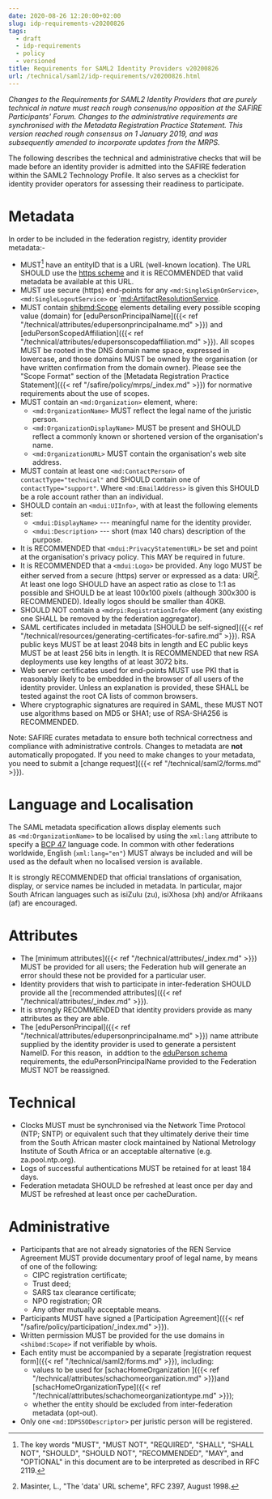 ```yaml
---
date: 2020-08-26 12:20:00+02:00
slug: idp-requirements-v20200826
tags:
  - draft
  - idp-requirements
  - policy
  - versioned
title: Requirements for SAML2 Identity Providers v20200826
url: /technical/saml2/idp-requirements/v20200826.html
---
```


_Changes to the Requirements for SAML2 Identity Providers that are purely technical in nature must reach rough consenus/no opposition at the SAFIRE Participants' Forum. Changes to the administrative requirements are synchronised with the Metadata Registration Practice Statement. This version reached rough consensus on 1 January 2019, and was subsequently amended to incorporate updates from the MRPS._

The following describes the technical and administrative checks that will be made before an identity provider is admitted into the SAFIRE federation within the SAML2 Technology Profile. It also serves as a checklist for identity provider operators for assessing their readiness to participate.

# Metadata

In order to be included in the federation registry, identity provider metadata:-

  * MUST[^RFC2119] have an entityID that is a URL (well-known location). The URL SHOULD use the [https scheme](https://tools.ietf.org/html/rfc2818#section-2.4) and it is RECOMMENDED that valid metadata be available at this URL.
  * MUST use secure (https) end-points for any `<md:SingleSignOnService>`, `<md:SingleLogoutService>` or `<md:ArtifactResolutionService>.
  * MUST contain <shibmd:Scope> elements detailing every possible scoping value (domain) for [eduPersonPrincipalName]({{< ref "/technical/attributes/edupersonprincipalname.md" >}}) and [eduPersonScopedAffiliation]({{< ref "/technical/attributes/edupersonscopedaffiliation.md" >}}). All scopes MUST be rooted in the DNS domain name space, expressed in lowercase, and those domains MUST be owned by the organisation (or have written confirmation from the domain owner). Please see the "Scope Format" section of the [Metadata Registration Practice Statement]({{< ref "/safire/policy/mrps/_index.md" >}}) for normative requirements about the use of scopes.
  * MUST contain an `<md:Organization>` element, where:
    * `<md:OrganizationName>` MUST reflect the legal name of the juristic person.
    * `<md:OrganizationDisplayName>` MUST be present and SHOULD reflect a commonly known or shortened version of the organisation's name.
    * `<md:OrganizationURL>` MUST contain the organisation's web site address.
  * MUST contain at least one `<md:ContactPerson>` of `contactType="technical"` and SHOULD contain one of `contactType="support"`. Where `<md:EmailAddress>` is given this SHOULD be a role account rather than an individual.
  * SHOULD contain an `<mdui:UIInfo>`, with at least the following elements set:
    * `<mdui:DisplayName>` --- meaningful name for the identity provider.
    * `<mdui:Description>` --- short (max 140 chars) description of the purpose.
  * It is RECOMMENDED that `<mdui:PrivacyStatementURL>` be set and point at the organisation's privacy policy. This MAY be required in future.
  * It is RECOMMENDED that a `<mdui:Logo>` be provided. Any logo MUST be either served from a secure (https) server or expressed as a data: URI[^RFC2397]. At least one logo SHOULD have an aspect ratio as close to 1:1 as possible and SHOULD be at least 100x100 pixels (although 300x300 is RECOMMENDED). Ideally logos should be smaller than 40KB.
  * SHOULD NOT contain a `<mdrpi:RegistrationInfo>` element (any existing one SHALL be removed by the federation aggregator).
  * SAML certificates included in metadata [SHOULD be self-signed]({{< ref "/technical/resources/generating-certificates-for-safire.md" >}}). RSA public keys MUST be at least 2048 bits in length and EC public keys MUST be at least 256 bits in length. It is RECOMMENDED that new RSA deployments use key lengths of at least 3072 bits.
  * Web server certificates used for end-points MUST use PKI that is reasonably likely to be embedded in the browser of all users of the identity provider. Unless an explanation is provided, these SHALL be tested against the root CA lists of common browsers.
  * Where cryptographic signatures are required in SAML, these MUST NOT use algorithms based on MD5 or SHA1; use of RSA-SHA256 is RECOMMENDED.

Note: SAFIRE curates metadata to ensure both technical correctness and compliance with administrative controls. Changes to metadata are **not** automatically propogated. If you need to make changes to your metadata, you need to submit a [change request]({{< ref "/technical/saml2/forms.md" >}}).

# Language and Localisation

The SAML metadata specification allows display elements such as `<md:OrganizationName>` to be localised by using the `xml:lang` attribute to specify a [BCP 47](https://tools.ietf.org/html/bcp47) language code. In common with other federations worldwide, English (`xml:lang="en"`) MUST always be included and will be used as the default when no localised version is available.

It is strongly RECOMMENDED that official translations of organisation, display, or service names be included in metadata. In particular, major South African languages such as isiZulu (zu), isiXhosa (xh) and/or Afrikaans (af) are encouraged.

# Attributes

  * The [minimum attributes]({{< ref "/technical/attributes/_index.md" >}}) MUST be provided for all users; the Federation hub will generate an error should these not be provided for a particular user.
  * Identity providers that wish to participate in inter-federation SHOULD provide all the [recommended attributes]({{< ref "/technical/attributes/_index.md" >}}).
  * It is strongly RECOMMENDED that identity providers provide as many attributes as they are able.
  * The [eduPersonPrincipal]({{< ref "/technical/attributes/edupersonprincipalname.md" >}}) name attribute supplied by the identity provider is used to generate a persistent NameID. For this reason,  in addtion to the [eduPerson schema](https://wiki.refeds.org/display/STAN/eduPerson) requirements, the eduPersonPrincipalName provided to the Federation MUST NOT be reassigned.

# Technical

  * Clocks MUST must be synchronised via the Network Time Protocol (NTP; SNTP) or equivalent such that they ultimately derive their time from the South African master clock maintained by National Metrology Institute of South Africa or an acceptable alternative (e.g. za.pool.ntp.org).
  * Logs of successful authentications MUST be retained for at least 184 days.
  * Federation metadata SHOULD be refreshed at least once per day and MUST be refreshed at least once per cacheDuration.

# Administrative

  * Participants that are not already signatories of the REN Service Agreement MUST provide documentary proof of legal name, by means of one of the following:
    * CIPC registration certificate;
    * Trust deed;
    * SARS tax clearance certificate;
    * NPO registration; OR
    * Any other mutually acceptable means.
  * Participants MUST have signed a [Participation Agreement]({{< ref "/safire/policy/participation/_index.md" >}}).
  * Written permission MUST be provided for the use domains in `<shibmd:Scope>` if not verifiable by whois.
  * Each entity must be accompanied by a separate [registration request form]({{< ref "/technical/saml2/forms.md" >}}), including:
    * values to be used for [schacHomeOrganization ]({{< ref "/technical/attributes/schachomeorganization.md" >}})and [schacHomeOrganizationType]({{< ref "/technical/attributes/schachomeorganizationtype.md" >}});
    * whether the entity should be excluded from inter-federation metadata (opt-out).
  * Only one `<md:IDPSSODescriptor>` per juristic person will be registered.

[^RFC2119]: The key words "MUST", "MUST NOT", "REQUIRED", "SHALL", "SHALL NOT", "SHOULD", "SHOULD NOT", "RECOMMENDED", "MAY", and "OPTIONAL" in this document are to be interpreted as described in RFC 2119.
[^RFC2397]: Masinter, L., "The 'data' URL scheme", RFC 2397, August 1998.

